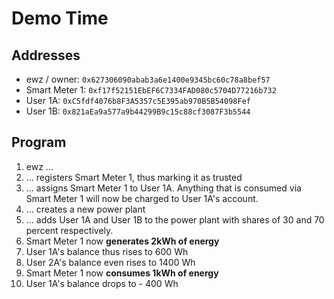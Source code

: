 # Demo Time

## Addresses
* ewz / owner: `0x627306090abab3a6e1400e9345bc60c78a8bef57`
* Smart Meter 1: `0xf17f52151EbEF6C7334FAD080c5704D77216b732`
* User 1A: `0xC5fdf4076b8F3A5357c5E395ab970B5B54098Fef`
* User 1B: `0x821aEa9a577a9b44299B9c15c88cf3087F3b5544`

## Program
1. ewz ...
  1. ... registers Smart Meter 1, thus marking it as trusted
  2. ... assigns Smart Meter 1 to User 1A. Anything that is consumed via Smart Meter 1
         will now be charged to User 1A's account.
  3. ... creates a new power plant
  4. ... adds User 1A and User 1B to the power plant with shares of 30 and 70 percent respectively.
2. Smart Meter 1 now __generates 2kWh of energy__
3. User 1A's balance thus rises to 600 Wh
4. User 2A's balance even rises to 1400 Wh
5. Smart Meter 1 now __consumes 1kWh of energy__
6. User 1A's balance drops to - 400 Wh

